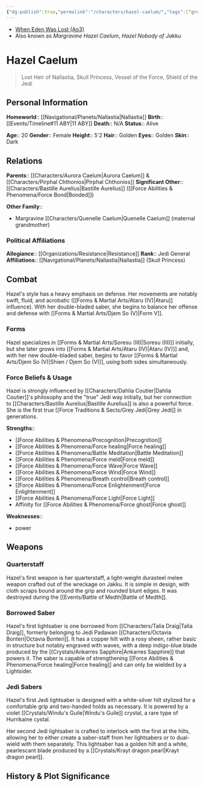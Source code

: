 ```yaml
---
{"dg-publish":true,"permalink":"/characters/hazel-caelum/","tags":["greyjedi","resistance","princess","formiii","formiv","formv","forcesensitive","unfinished"],"noteIcon":"saber1"}
---
```


- [When Eden Was Lost (Ao3)](https://archiveofourown.org/works/19334440/chapters/45992584)
- Also known as *Margravine Hazel Caelum*, *Hazel Nobody of Jakku*
# Hazel Caelum
>Lost Heir of Nallastia, Skull Princess, Vessel of the Force, Shield of the Jedi

## Personal Information

**Homeworld**::  [[Navigational/Planets/Nallastia\|Nallastia]]
**Birth**::  [[Events/Timeline#11 ABY\|11 ABY]]
**Death**::  N/A
**Status**::  Alive

**Age**::  20
**Gender**::  Female
**Height**::  5'2
**Hair**::  Golden
**Eyes**::  Golden
**Skin**::  Dark
## Relations

**Parents**:: [[Characters/Aurora Caelum\|Aurora Caelum]] & [[Characters/Pirphal Chthonios\|Pirphal Chthonios]]
**Significant Other**:: [[Characters/Bastille Aurelius\|Bastille Aurelius]] ([[Force Abilities & Phenomena/Force Bond\|Bonded]])

**Other Family**::
- Margravine [[Characters/Quenelle Caelum\|Quenelle Caelum]] (maternal grandmother)

### Political Affiliations

**Allegiance**::  [[Organizations/Resistance\|Resistance]]
**Rank**::  Jedi General
**Affiliations**::  [[Navigational/Planets/Nallastia\|Nallastia]] (Skull Princess)

## Combat

Hazel's style has a heavy emphasis on defense. Her movements are notably swift, fluid, and acrobatic ([[Forms & Martial Arts/Ataru (IV)\|Ataru]] influence). With her double-bladed saber, she begins to balance her offense and defense with [[Forms & Martial Arts/Djem So (V)\|Form V]]. 

### Forms

Hazel specializes in [[Forms & Martial Arts/Soresu (III)\|Soresu (III)]] initially, but she later grows into [[Forms & Martial Arts/Ataru (IV)\|Ataru (IV)]] and, with her new double-bladed saber, begins to favor [[Forms & Martial Arts/Djem So (V)\|Shien / Djem So (V)]], using both sides simultaneously. 

### Force Beliefs & Usage

Hazel is strongly influenced by [[Characters/Dahlia Coutier\|Dahlia Coutier]]'s philosophy and the "true" Jedi way initially, but her connection to [[Characters/Bastille Aurelius\|Bastille Aurelius]] is also a powerful force. She is the first true [[Force Traditions & Sects/Grey Jedi\|Grey Jedi]] in generations. 

**Strengths**::
- [[Force Abilities & Phenomena/Precognition\|Precognition]]
- [[Force Abilities & Phenomena/Force healing\|Force healing]]
- [[Force Abilities & Phenomena/Battle Meditation\|Battle Meditation]]
- [[Force Abilities & Phenomena/Force meld\|Force meld]]
- [[Force Abilities & Phenomena/Force Wave\|Force Wave]]
- [[Force Abilities & Phenomena/Force Wind\|Force Wind]]
- [[Force Abilities & Phenomena/Breath control\|Breath control]]
- [[Force Abilities & Phenomena/Force Enlightenment\|Force Enlightenment]]
- [[Force Abilities & Phenomena/Force Light\|Force Light]] 
- Affinity for [[Force Abilities & Phenomena/Force ghost\|Force ghost]] 

**Weaknesses**::
- power

## Weapons

### Quarterstaff

Hazel's first weapon is her quarterstaff, a light-weight durasteel melee weapon crafted out of the wreckage on Jakku. It is simple in design, with cloth scraps bound around the grip and rounded blunt edges. It was destroyed during the [[Events/Battle of Medth\|Battle of Medth]].

### Borrowed Saber

Hazel's first lightsaber is one borrowed from [[Characters/Talia Draig\|Talia Draig]], formerly belonging to Jedi Padawan [[Characters/Octavia Bonteri\|Octavia Bonteri]]. It has a copper hilt with a rosy sheen, rather basic in structure but notably engraved with waves, with a deep indigo-blue blade produced by the [[Crystals/Ankarres Sapphire\|Ankarres Sapphire]] that powers it. The saber is capable of strengthening [[Force Abilities & Phenomena/Force healing\|Force healing]] and can only be wielded by a Lightsider.

### Jedi Sabers

Hazel's first Jedi lightsaber is designed with a white-silver hilt stylized for a comfortable grip and two-handed holds as necessary. It is powered by a violet [[Crystals/Windu's Guile\|Windu's Guile]] crystal, a rare type of Hurrikaine cystal. 

Her second Jedi lightsaber is crafted to interlock with the first at the hilts, allowing her to either create a saber-staff from her lightsabers or to dual-wield with them separately. This lightsaber has a golden hilt and a white, pearlescant blade produced by a [[Crystals/Krayt dragon pearl\|Krayt dragon pearl]]. 

## History & Plot Significance


